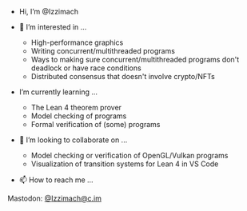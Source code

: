 - Hi, I’m @Izzimach

- 👀 I’m interested in ...
  * High-performance graphics
  * Writing concurrent/multithreaded programs
  * Ways to making sure concurrent/multithreaded programs don't deadlock or have race conditions
  * Distributed consensus that doesn't involve crypto/NFTs

- I’m currently learning ...
  * The Lean 4 theorem prover
  * Model checking of programs
  * Formal verification of (some) programs

- 💞️ I’m looking to collaborate on ...
  * Model checking or verification of OpenGL/Vulkan programs
  * Visualization of transition systems for Lean 4 in VS Code


- 📫 How to reach me ...

Mastodon: [@Izzimach@c.im](https://c.im/web/@Izzimach)

<!---
Izzimach/Izzimach is a ✨ special ✨ repository because its `README.md` (this file) appears on your GitHub profile.
You can click the Preview link to take a look at your changes.
--->
